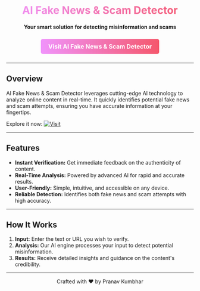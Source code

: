 <!-- Header Section -->
<div align="center">
  <h1 style="background: linear-gradient(to right, #f093fb, #f5576c); -webkit-background-clip: text; color: transparent;">
    AI Fake News & Scam Detector
  </h1>
  <p><strong>Your smart solution for detecting misinformation and scams</strong></p>
  <a href="https://fakedetector.run.place" target="_blank" style="display: inline-block; padding: 10px 20px; margin: 10px; font-size: 16px; font-weight: bold; color: #fff; text-decoration: none; background: linear-gradient(to right, #f093fb, #f5576c); border-radius: 5px;">
    Visit AI Fake News & Scam Detector
  </a>
</div>

---

## Overview

AI Fake News & Scam Detector leverages cutting-edge AI technology to analyze online content in real-time. It quickly identifies potential fake news and scam attempts, ensuring you have accurate information at your fingertips.



Explore it now: [![Visit](https://img.shields.io/badge/Visit-blue)](https://fakedetector.run.place)

---

## Features

- **Instant Verification:** Get immediate feedback on the authenticity of content.
- **Real-Time Analysis:** Powered by advanced AI for rapid and accurate results.
- **User-Friendly:** Simple, intuitive, and accessible on any device.
- **Reliable Detection:** Identifies both fake news and scam attempts with high accuracy.

---

## How It Works

1. **Input:** Enter the text or URL you wish to verify.
2. **Analysis:** Our AI engine processes your input to detect potential misinformation.
3. **Results:** Receive detailed insights and guidance on the content's credibility.

---

<div align="center">
  <p>Crafted with ❤️ by Pranav Kumbhar</p>
</div>
